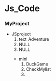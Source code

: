 # Js_Code
<h3>MyProject</h3>
 <div>
  <ul>
    <li>JSproject
    <br>
      <ol>
        <li>text_Adventure</li>
        <li>NULL</li>
        <li>NULL</li>
      </ol>
    </li>
    <ul>
     <li>mini
      <br>
      <ol>
       <li>DuckGame</li>
       <li>CheckMylist<li>
      </ol>
     </li>
    </ul>
   </ul>
</div>
